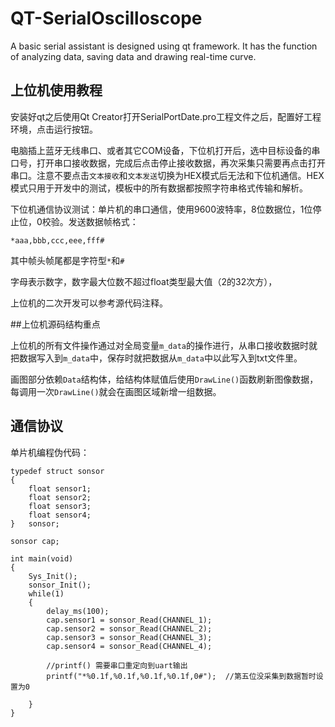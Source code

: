 # QT-SerialOscilloscope
A basic serial assistant is designed using qt framework. It has the function of analyzing data, saving data and drawing real-time curve.

## 上位机使用教程

安装好qt之后使用Qt Creator打开SerialPortDate.pro工程文件之后，配置好工程环境，点击运行按钮。

电脑插上蓝牙无线串口、或者其它COM设备，下位机打开后，选中目标设备的串口号，打开串口接收数据，完成后点击停止接收数据，再次采集只需要再点击打开串口。注意不要点击`文本接收`和`文本发送`切换为HEX模式后无法和下位机通信。HEX模式只用于开发中的测试，模板中的所有数据都按照字符串格式传输和解析。

下位机通信协议测试：单片机的串口通信，使用9600波特率，8位数据位，1位停止位，0校验。发送数据帧格式：

```
*aaa,bbb,ccc,eee,fff#
```

其中帧头帧尾都是字符型`*`和`#`

字母表示数字，数字最大位数不超过float类型最大值（2的32次方），

上位机的二次开发可以参考源代码注释。



##上位机源码结构重点

上位机的所有文件操作通过对全局变量`m_data`的操作进行，从串口接收数据时就把数据写入到`m_data`中，保存时就把数据从`m_data`中以此写入到txt文件里。

画图部分依赖`Data`结构体，给结构体赋值后使用`DrawLine()`函数刷新图像数据，每调用一次`DrawLine()`就会在画图区域新增一组数据。



## 通信协议

单片机编程伪代码：

```\
typedef struct sonsor
{
    float sensor1;
    float sensor2;
    float sensor3;
    float sensor4;
}	sonsor;

sonsor cap;

int main(void)
{
    Sys_Init();
    sonsor_Init();
    while(1)
    {
        delay_ms(100);
        cap.sensor1 = sonsor_Read(CHANNEL_1);
        cap.sensor2 = sonsor_Read(CHANNEL_2);
        cap.sensor3 = sonsor_Read(CHANNEL_3);
        cap.sensor4 = sonsor_Read(CHANNEL_4);
        
        //printf() 需要串口重定向到uart输出
        printf("*%0.1f,%0.1f,%0.1f,%0.1f,0#");	//第五位没采集到数据暂时设置为0
        
    }
}
```
